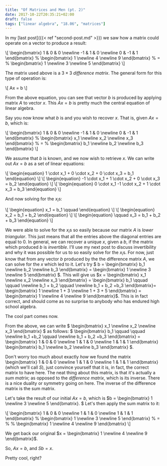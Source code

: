 ```yaml
---
title: "Of Matrices and Men (pt. 2)"
date: 2017-10-22T20:35:21+02:00
draft: false
tags: ["linear algebra", "18.06", "matrices"]
---
```


In my [last post]({{< ref "second-post.md" >}}) we saw how a matrix could operate on a vector to produce a result:

\\[ 
\begin{bmatrix}
  1 & 0 & 0 \newline
  -1 & 1 & 0 \newline
  0 & -1 & 1
 \end{bmatrix}
%
\\begin{bmatrix}
 1 \newline
 4 \newline
 9
\\end{bmatrix}
%
&#61;
%
\\begin{bmatrix}
1 \newline
3 \newline
5
\\end{bmatrix}
\\]

The matrix used above is a $3 \times 3$ _difference matrix_. The general form for this type of operation is:

\\[
Ax = b
\\]

From the above equation, you can see that vector $b$ is produced by applying matrix $A$ to vector $x$. This $Ax = b$ is pretty much the central equation of linear algebra.

Say you now know what $b$ is and you wish to recover $x$. That is, given $Ax = b$, which is: 

\\[ 
\begin{bmatrix}
  1 & 0 & 0 \newline
  -1 & 1 & 0 \newline
  0 & -1 & 1
 \end{bmatrix}
%
\\begin{bmatrix}
 x_1 \newline
 x_2 \newline
 x_3
\\end{bmatrix}
%
&#61;
%
\\begin{bmatrix}
 b_1 \newline
 b_2 \newline
 b_3
\\end{bmatrix}
\\]

We assume that $b$ is known, and we now wish to retrieve $x$.
We can write out $Ax = b$ as a set of linear equations:

\\[
\begin{equation}
1 \cdot x_1 + 0 \cdot x_2 + 0 \cdot x_3 = b_1 
\end{equation}
\\]
\\[
\begin{equation}
-1 \cdot x_1 + 1 \cdot x_2 + 0 \cdot x_3 = b_2 
\end{equation}
\\]
\\[
\begin{equation}
0 \cdot x_1 -1 \cdot x_2 + 1 \cdot x_3 = b_3
\end{equation}
\\]

And now solving for the $x_i$s:

\\[
\begin{equation}
x_1 = b_1 \qquad
\end{equation}
\\]
\\[
\begin{equation}
x_2 = b_1 + b_2
\end{equation}
\\]
\\[
\begin{equation}
\qquad x_3 = b_1 + b_2 + b_3
\end{equation}
\\]

We were able to solve for the $x_i$s so easily because our matrix $A$ is _lower triangular_. This just means that all the entries above the diagonal entries are equal to $0$. In general, we can recover a unique $x$, given a $b$, if the matrix which produced $b$ is _invertible_. I'll use my next post to discuss invertibility and why it was possible for us to so easily solve for the $x_i$s.
For now, just know that from any vector $b$ produced by the the difference matrix $A$, we can solve for the $x$ which led to it. Let's try $ b = \begin{bmatrix} b_1 \newline b_2 \newline b_3 \end{bmatrix} = \begin{bmatrix} 1 \newline 3 \newline 5 \end{bmatrix} $. This will give us $x = \begin{bmatrix} x_1 \newline x_2 \newline x_3 \end{bmatrix} = \begin{bmatrix} b_1 \qquad \qquad \newline b_1 + b_2 \qquad \newline b_1 + b_2 +b_3 \end{bmatrix}= \begin{bmatrix} 1 \newline 1 + 3 \newline 1 + 3 + 5 \end{bmatrix} = \begin{bmatrix} 1 \newline 4 \newline 9 \end{bmatrix}$. This is in fact correct, and should come as no surprise to anybody who has endured high school algebra.

The cool part comes now. 

From the above, we can write $ \begin{bmatrix} x_1 \newline x_2 \newline x_3 \end{bmatrix} $ as follows: $ \begin{bmatrix} b_1 \qquad \qquad \newline b_1 +b_2 \qquad \newline b_1 + b_2 +b_3 \end{bmatrix} = \begin{bmatrix}
  1 & 0 & 0 \newline
  1 & 1 & 0 \newline
  1 & 1 & 1
 \end{bmatrix}
\begin{bmatrix} b_1 \newline b_2 \newline b_3 \end{bmatrix}
$.

Don't worry too much about exactly _how_ we found the matrix \begin{bmatrix}
  1 & 0 & 0 \newline
  1 & 1 & 0 \newline
  1 & 1 & 1
 \end{bmatrix} (which we'll call $S$), just convince yourself that it is, in fact, the correct matrix to have here. The neat thing about this matrix, is that it's actually a _sum matrix_; as opposed to the _difference matrix_, which is its inverse. There is a nice duality or symmetry going on here. The inverse of the difference matrix is the sum matrix. 

Let's take the result of our initial $Ax = b$, which is $b = \\begin{bmatrix}
 1 \newline
 3 \newline
 5
\\end{bmatrix}. $ Let's then apply the sum matrix to it:

\\[
\begin{bmatrix}
  1 & 0 & 0 \newline
  1 & 1 & 0 \newline
  1 & 1 & 1
 \end{bmatrix}
%
\begin{bmatrix}
 1 \newline
 3 \newline
 5
\end{bmatrix}
%
&#61;
%
%
\begin{bmatrix}
 1 \newline
 4 \newline
 9
\end{bmatrix}
\\]

We get back our original $x = \begin{bmatrix} 1 \newline 4 \newline 9 \end{bmatrix}$.

So, $Ax = b$, and $Sb = x$. 

Pretty cool, right? 

